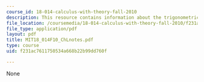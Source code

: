 ```yaml
---
course_id: 18-014-calculus-with-theory-fall-2010
description: This resource contains information about the trigonometric functions.
file_location: /coursemedia/18-014-calculus-with-theory-fall-2010/f231ac7611750534a668b22b99dd760f_MIT18_014F10_ChLnotes.pdf
file_type: application/pdf
layout: pdf
title: MIT18_014F10_ChLnotes.pdf
type: course
uid: f231ac7611750534a668b22b99dd760f

---
```

None